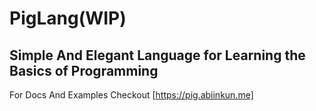 # PigLang(WIP)
## Simple And Elegant Language for Learning the Basics of Programming
For Docs And Examples Checkout
[https://pig.abiinkun.me]

